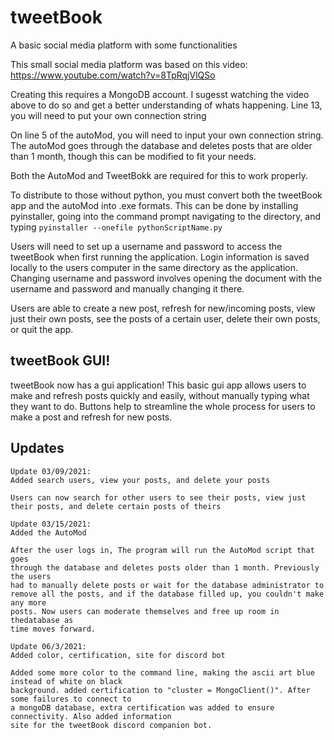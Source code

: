 # tweetBook
A basic social media platform with some functionalities

This small social media platform was based on this video:
     https://www.youtube.com/watch?v=8TpRqjVlQSo

Creating this requires a MongoDB account. I sugesst watching the 
video above to do so and get a better understanding of whats happening.
Line 13, you will need to put your own connection string

On line 5 of the autoMod, you will need to input your own connection string.
The autoMod goes through the database and deletes posts that are 
older than 1 month, though this can be modified to fit your needs.

Both the AutoMod and TweetBokk are required for this to work properly.

To distribute to those without python, you must convert both the tweetBook app 
and the autoMod into .exe formats. This can be done by installing pyinstaller,
going into the command prompt navigating to the directory, and typing 
`pyinstaller --onefile pythonScriptName.py`

Users will need to set up a username and password to access the tweetBook when
first running the application. Login information is saved locally to the users
computer in the same directory as the application. Changing username and password 
involves opening the document with the username and password and manually 
changing it there.

Users are able to create a new post, refresh for new/incoming posts, view just their
own posts, see the posts of a certain user, delete their own posts, or quit the app.

## tweetBook GUI!
tweetBook now has a gui application! This basic gui app allows users to make and refresh 
posts quickly and easily, without manually typing what they want to do. Buttons help
to streamline the whole process for users to make a post and refresh for new posts.

## Updates

````````````````````````````
Update 03/09/2021:
Added search users, view your posts, and delete your posts

Users can now search for other users to see their posts, view just 
their posts, and delete certain posts of theirs
````````````````````````````
````````````````````````````
Update 03/15/2021:
Added the AutoMod

After the user logs in, The program will run the AutoMod script that goes 
through the database and deletes posts older than 1 month. Previously the users
had to manually delete posts or wait for the database administrator to 
remove all the posts, and if the database filled up, you couldn't make any more
posts. Now users can moderate themselves and free up room in thedatabase as 
time moves forward.

````````````````````````````
````````````````````````````
Update 06/3/2021:
Added color, certification, site for discord bot

Added some more color to the command line, making the ascii art blue instead of white on black 
background. added certification to "cluster = MongoClient()". After some failures to connect to 
a mongoDB database, extra certification was added to ensure connectivity. Also added information 
site for the tweetBook discord companion bot.
````````````````````````````

